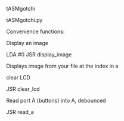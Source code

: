 tASMgotchi

tASMgotchi.py <infile> <images> <outfile>

Convenience functions:

Display an image

LDA #0
JSR display_image

Displays image from your <images> file at the index in a

clear LCD

JSR clear_lcd

Read port A (buttons) into A, debounced

JSR read_a